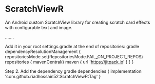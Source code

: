 # ScratchViewR
An Android custom ScratchView library for creating scratch card effects with configurable text and image.

.......

Add it in your root settings.gradle at the end of repositories:
gradle
dependencyResolutionManagement {
		repositoriesMode.set(RepositoriesMode.FAIL_ON_PROJECT_REPOS)
		repositories {
			mavenCentral()
			maven { url 'https://jitpack.io' }
		}
	}

 
Step 2. Add the dependency
gradle
    dependencies {
	        implementation 'com.github.riadhossain52:ScratchViewR:Tag'
	}
